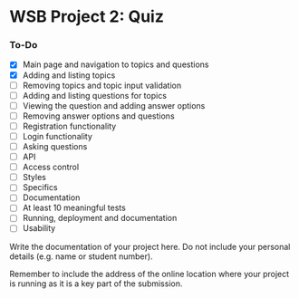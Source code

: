 # WSB Project 2: Quiz

### To-Do

- [x] Main page and navigation to topics and questions
- [x] Adding and listing topics
- [ ] Removing topics and topic input validation
- [ ] Adding and listing questions for topics
- [ ] Viewing the question and adding answer options
- [ ] Removing answer options and questions
- [ ] Registration functionality
- [ ] Login functionality
- [ ] Asking questions
- [ ] API
- [ ] Access control
- [ ] Styles
- [ ] Specifics
- [ ] Documentation
- [ ] At least 10 meaningful tests
- [ ] Running, deployment and documentation
- [ ] Usability

Write the documentation of your project here. Do not include your personal
details (e.g. name or student number).

Remember to include the address of the online location where your project is
running as it is a key part of the submission.
